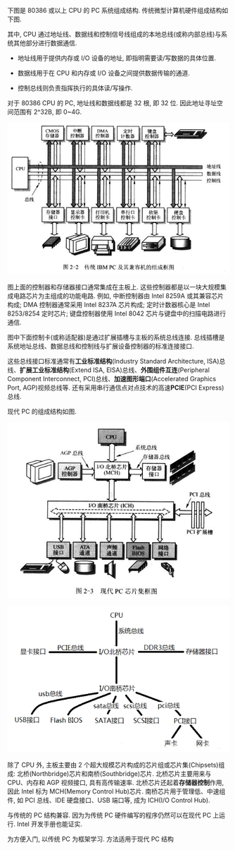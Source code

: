 下图是 80386 或以上 CPU 的 PC 系统组成结构. 传统微型计算机硬件组成结构如下图.

其中, CPU 通过地址线、数据线和控制信号线组成的本地总线(或称内部总线)与系统其他部分进行数据通信.

- 地址线用于提供内存或 I/O 设备的地址, 即指明需要读/写数据的具体位置.

- 数据线用于在 CPU 和内存或 I/O 设备之间提供数据传输的通道.

- 控制总线则负责指挥执行的具体读/写操作.

对于 80386 CPU 的 PC, 地址线和数据线都是 32 根, 即 32 位. 因此地址寻址空间范围有 2^32B, 即 0~4G.

![传统 IBM PC 及其兼容机的组成](images/1.png)

图上面的控制器和存储器接口通常集成在主板上. 这些控制器都是以一块大规模集成电路芯片为主组成的功能电路. 例如, 中断控制器由 Intel 8259A 或其兼容芯片构成; DMA 控制器通常采用 Intel 8237A 芯片构成; 定时计数器核心是 Intel 8253/8254 定时芯片; 键盘控制器使用 Intel 8042 芯片与键盘中的扫描电路进行通信.

图中下面控制卡(或称适配器)是通过扩展插槽与主板的系统总线连接. 总线插槽是系统地址总线、数据总线和控制线与扩展设备控制器的标准连接接口.

这些总线接口标准通常有**工业标准结构**(Industry Standard Architecture, ISA)总线、**扩展工业标准结构**(Extend ISA, EISA)总线、**外围组件互连**(Peripheral Component Interconnect, PCI)总线、**加速图形端口**(Accelerated Graphics Port, AGP)视频总线等. 还有采用串行通信点对点技术的高速**PCIE**(PCI Express)总线.

现代 PC 的组成结构如图.

![现代 PC 芯片集框图](images/2.png)

![现代 PC 芯片集框图](images/10.png)

除了 CPU 外, 主板主要由 2 个超大规模芯片构成的芯片组或芯片集(Chipsets)组成: 北桥(Northbridge)芯片和南桥(Southbridge)芯片. 北桥芯片主要用来与 CPU、内存和 AGP 视频接口, 具有高传输速率. 北桥芯片还起着**存储器控制**作用, 因此 Intel 标为 MCH(Memory Control Hub)芯片. 南桥芯片用于管理低、中速组件, 如 PCI 总线、IDE 硬盘接口、USB 端口等, 成为 ICH(I/O Control Hub).

与传统的 PC 结构兼容. 因为为传统 PC 硬件编写的程序仍然可以在现代 PC 上运行. Intel 开发手册也能证实.

为方便入门, 以传统 PC 为框架学习. 方法适用于现代 PC 结构
